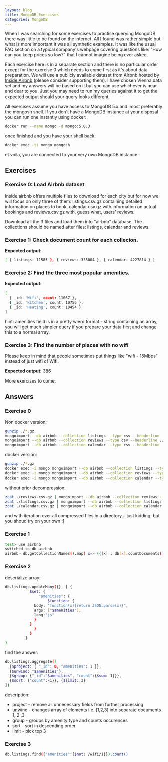 ```yaml
---
layout: blog
title: MongoDB Exercises
categories: MongoDB 
---
```


When I was searching for some exercises to practise querying MongoDB there was little to be found on the internet. All I found was rather simple but what is more important it was all synthetic examples. It was like the usual FAQ section on a typical company's webpage covering questions like: "How can you keep prices so low?" that I cannot imagine being ever asked.

Each exercise here is in a separate section and there is no particular order except for the exercise 0 which needs to come first as it's about data preparation. We will use a publicly available dataset from Airbnb hosted by [Inside Airbnb](http://insideairbnb.com/get-the-data.html) (please consider supporting them). I have chosen Vienna data set and my answers will be based on it but you can use whichever is near and dear to you. Just you may need to run my queries against it to get the expected output should your query looks different.

All exercises assume you have access to MongoDB 5.x and imost preferably the mongosh shell. If you don't have a MongoDB instance at your disposal you can run one instantly using docker:

``` bash
docker run --name mongo -d mongo:5.0.3
``` 

once finished and you have your shell back:

``` bash
docker exec -ti mongo mongosh
```

et voila, you are connected to your very own MongoDB instance.

## Exercises

### Exercise 0: Load Airbnb dataset

Inside airbnb offers multiple files to download for each city but for now we will focus on only three of them: listings.csv.gz containing detailed information on places to book, calendar.csv.gz with information on actual bookings and reviews.csv.gz with, guess what, users' reviews. 

Download all the 3 files and load them into "airbnb" database. The collections should be named after files: listings, calendar and reviews.


### Exercise 1: Check document count for each collecion.

**Expected output:**
``` bash
[ { listings: 11583 }, { reviews: 355004 }, { calendar: 4227814 } ]
```

### Exercise 2: Find the three most popular amenities.

**Expected output:**
``` bash
[
  { _id: 'Wifi', count: 11067 },
  { _id: 'Kitchen', count: 10756 },
  { _id: 'Heating', count: 10454 }
]
```

hint: amenities field is in a pretty wierd format - string containing an array, you will get much simpler query if you prepare your data first and change this to a normal array.

### Exercise 3: Find the number of places with no wifi

Please keep in mind that people sometimes put things like "wifi - 15Mbps" instead of just wifi of Wifi.

**Expected output:**
386

More exercises to come.

## Answers

### Exercise 0

Non docker version:
``` bash
gunzip ./*.gz
mongoimport --db airbnb --collection listings --type csv --headerline ./listings.csv
mongoimport --db airbnb --collection reviews --type csv --headerline ./reviews.csv
mongoimport --db airbnb --collection calendar --type csv --headerline ./calendar.csv
```

docker version:
``` bash
gunzip ./*.gz
docker exec -i mongo mongoimport --db airbnb --collection listings --type csv --headerline < ./listings.csv
docker exec -i mongo mongoimport --db airbnb --collection reviews --type csv --headerline < ./reviews.csv
docker exec -i mongo mongoimport --db airbnb --collection calendar --type csv --headerline < ./calendar.csv
```

without prior decompression:
``` bash
zcat ./reviews.csv.gz | mongoimport --db airbnb --collection reviews --type csv --headerline
zcat ./listings.csv.gz | mongoimport --db airbnb --collection listings --type csv --headerline
zcat ./calendar.csv.gz | mongoimport --db airbnb --collection calendar --type csv --headerline
```

and with iteration over all compressed files in a directory... just kidding, but you shoud try on your own :]

### Exercise 1

``` bash
test> use airbnb
switched to db airbnb
airbnb> db.getCollectionNames().map( x=> ({[x] : db[x].countDocuments()}) )
```

### Exercise 2
deserialize array:
``` bash
db.listings.updateMany({}, [ {
           $set: {
               "amenities": {
                   $function: {
		     body: "function(x){return JSON.parse(x)}",
		     args: ["$amenities"],
		     lang:"js"
		     }
		   }
	         }
	       }
	     ]
)
```

find the answer:
``` bash
db.listings.aggregate([
  {$project: { "_id": 0, "amenities": 1 }},
  {$unwind: "$amenities"},
  {$group: {"_id":"$amenities", "count":{$sum: 1}}},
  {$sort: {"count":-1}}, {$limit: 3}
])
``` 

description:
* project - remove all unnecessary fields from further processing
* unwind - changes array of elements i.e. [1,2,3] into separate documents 1, 2 ,3
* group - groups by amenity type and counts occurences
* sort - sort in descending order
* limit - pick top 3



### Exercise 3
```bash
db.listings.find({"amenities":{$not: /wifi/i}}).count()
```


